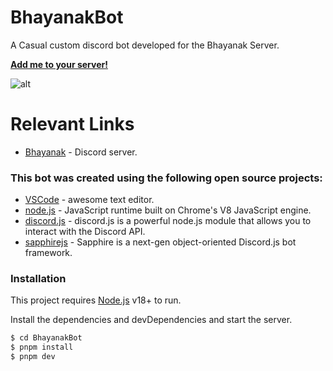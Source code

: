 # BhayanakBot

A Casual custom discord bot developed for the Bhayanak Server.

[**Add me to your server!**](https://discord.com/api/oauth2/authorize?client_id=470814535146536972&permissions=8&redirect_uri=https%3A%2F%2Fbhayanak-bot.herokuapp.com%2F&response_type=code&scope=bot%20guilds%20connections%20email%20identify%20messages.read)

![alt](https://i.imgur.com/CIAJAgg.jpg)

# Relevant Links

- [Bhayanak](https://discord.gg/879CFrn) - Discord server.

### This bot was created using the following open source projects:

- [VSCode](https://code.visualstudio.com/) - awesome text editor.
- [node.js](https://nodejs.org/) - JavaScript runtime built on Chrome's V8 JavaScript engine.
- [discord.js](https://discord.js.org/) - discord.js is a powerful node.js module that allows you to interact with the Discord API.
- [sapphirejs](https://www.sapphirejs.dev/) - Sapphire is a next-gen object-oriented Discord.js bot framework.

### Installation

This project requires [Node.js](https://nodejs.org/) v18+ to run.

Install the dependencies and devDependencies and start the server.

```sh
$ cd BhayanakBot
$ pnpm install
$ pnpm dev
```
